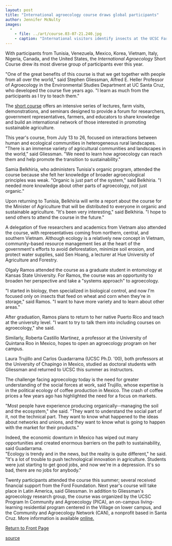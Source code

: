 ```yaml
---
layout: post
title: "International agroecology course draws global participants"
author: Jennifer McNulty
images:
  -
    - file: ../art/course.03-07-21.240.jpg
    - caption: "International visitors identify insects at the UCSC Farm during an intensive two-week agroecology course. Pictured from left to right are Felipe Pulido of Venezuela; Janet Bryer, UCSC research assistant; Myung-Chul Seo of Korea; Olgaly Ramos, a graduate student at Kansas State University; Ernesto Mendez, a UCSC doctoral candidate; and Sen Hoang of Vietnam. Photo: Ariane de Bremond."
---
```


With participants from Tunisia, Venezuela, Mexico, Korea, Vietnam, Italy, Nigeria, Canada, and the United States, the _International Agroecology_ Short Course drew its most diverse group of participants ever this year.

"One of the great benefits of this course is that we get together with people from all over the world," said Stephen Gliessman, Alfred E. Heller Professor of Agroecology in the Environmental Studies Department at UC Santa Cruz, who developed the course five years ago. "I learn as much from the participants as I try to teach them."   

The [short course][1] offers an intensive series of lectures, farm visits, demonstrations, and seminars designed to provide a forum for researchers, government representatives, farmers, and educators to share knowledge and build an international network of those interested in promoting sustainable agriculture.  

This year's course, from July 13 to 26, focused on interactions between human and ecological communities in heterogeneous rural landscapes. "There is an immense variety of agricultural communities and landscapes in the world," said Gliessman. "We need to learn how agroecology can reach them and help promote the transition to sustainability."  

Samia Belkhiria, who administers Tunisia's organic program, attended the course because she felt her knowledge of broader agroecological principles was weak. "Organic is just part of the system," said Belkhiria. "I needed more knowledge about other parts of agroecology, not just organic."   

Upon returning to Tunisia, Belkhiria will write a report about the course for the Minister of Agriculture that will be distributed to everyone in organic and sustainable agriculture. "It's been very interesting," said Belkhiria. "I hope to send others to attend the course in the future."  

A delegation of five researchers and academics from Vietnam also attended the course, with representatives coming from northern, central, and southern Vietnam. Although ecology is a relatively new concept in Vietnam, community-based resource management lies at the heart of the government's efforts to avoid deforestation, minimize soil erosion, and protect water supplies, said Sen Hoang, a lecturer at Hue University of Agriculture and Forestry.

Olgaly Ramos attended the course as a graduate student in entomology at Kansas State University. For Ramos, the course was an opportunity to broaden her perspective and take a "systems approach" to agroecology.   

"I started in biology, then specialized in biological control, and now I'm focused only on insects that feed on wheat and corn when they're in storage," said Ramos. "I want to have more variety and to learn about other areas."  

After graduation, Ramos plans to return to her native Puerto Rico and teach at the university level. "I want to try to talk them into including courses on agroecology," she said.  

Similarly, Roberta Castillo Martinez, a professor at the University of Quintana Roo in Mexico, hopes to open an agroecology program on her campus.  

Laura Trujillo and Carlos Guadarrama (UCSC Ph.D. '00), both professors at the University of Chapingo in Mexico, studied as doctoral students with Gliessman and returned to UCSC this summer as instructors.   

The challenge facing agroecology today is the need for greater understanding of the social forces at work, said Trujillo, whose expertise is in the political ecology of coffee production in Mexico. The crash of coffee prices a few years ago has highlighted the need for a focus on markets.  

"Most people have experience producing organically--managing the soil and the ecosystem," she said. "They want to understand the social part of it, not the technical part. They want to know what happened to the ideas about networks and unions, and they want to know what is going to happen with the market for their products."  

Indeed, the economic downturn in Mexico has wiped out many opportunities and created enormous barriers on the path to sustainability, said Guadarrama.  
"Ecology is trendy and in the news, but the reality is quite different," he said. "It's a lot of trouble to push technological innovation in agriculture. Students were just starting to get good jobs, and now we're in a depression. It's so bad, there are no jobs for anybody."  

Twenty participants attended the course this summer; several received financial support from the Ford Foundation. Next year's course will take place in Latin America, said Gliessman. In addition to Gliessman's agroecology research group, the course was organized by the UCSC Program In Community and Agroecology (PICA), an on-campus living-learning residential program centered in the Village on lower campus, and the Community and Agroecology Network (CAN), a nonprofit based in Santa Cruz. More information is available [online.][2]


[Return to Front Page][3]

[1]: http://www.agroecology.org/shortcourse.htm
[2]: www.agroecology.org
[3]: http://currents.ucsc.edu/

[source](http://www1.ucsc.edu/currents/03-04/07-21/course.html "Permalink to course")
